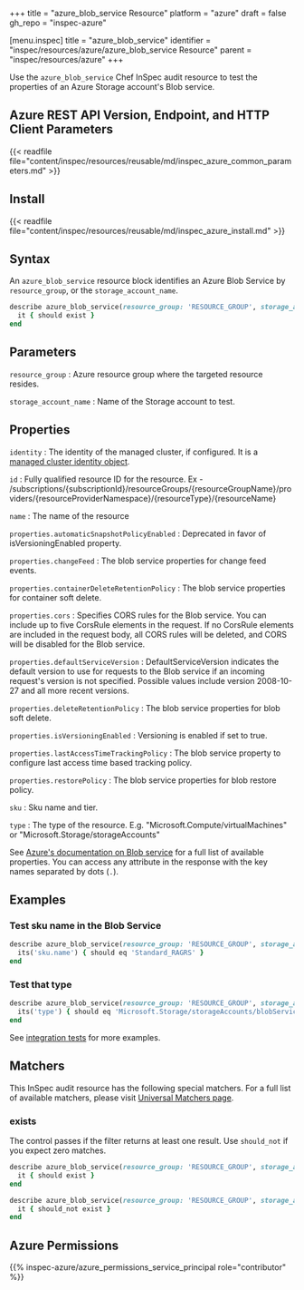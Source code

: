 +++
title = "azure_blob_service Resource"
platform = "azure"
draft = false
gh_repo = "inspec-azure"

[menu.inspec]
title = "azure_blob_service"
identifier = "inspec/resources/azure/azure_blob_service Resource"
parent = "inspec/resources/azure"
+++

Use the `azure_blob_service` Chef InSpec audit resource to test the properties of an Azure Storage account's Blob service.

## Azure REST API Version, Endpoint, and HTTP Client Parameters

{{< readfile file="content/inspec/resources/reusable/md/inspec_azure_common_parameters.md" >}}

## Install

{{< readfile file="content/inspec/resources/reusable/md/inspec_azure_install.md" >}}

## Syntax

An `azure_blob_service` resource block identifies an Azure Blob Service by `resource_group`, or the `storage_account_name`.

```ruby
describe azure_blob_service(resource_group: 'RESOURCE_GROUP', storage_account_name: 'STORAGE_ACCOUNT_NAME') do
  it { should exist }
end
```

## Parameters

`resource_group`
: Azure resource group where the targeted resource resides.

`storage_account_name`
: Name of the Storage account to test.

## Properties

`identity`
: The identity of the managed cluster, if configured. It is a [managed cluster identity object](https://docs.microsoft.com/en-us/rest/api/aks/managedclusters/get#managedclusteridentity).

`id`
: Fully qualified resource ID for the resource. Ex - /subscriptions/{subscriptionId}/resourceGroups/{resourceGroupName}/providers/{resourceProviderNamespace}/{resourceType}/{resourceName}

`name`
: The name of the resource

`properties.automaticSnapshotPolicyEnabled`
: Deprecated in favor of isVersioningEnabled property.

`properties.changeFeed`
: The blob service properties for change feed events.

`properties.containerDeleteRetentionPolicy`
: The blob service properties for container soft delete.

`properties.cors`
: Specifies CORS rules for the Blob service. You can include up to five CorsRule elements in the request. If no CorsRule elements are included in the request body, all CORS rules will be deleted, and CORS will be disabled for the Blob service.

`properties.defaultServiceVersion`
: DefaultServiceVersion indicates the default version to use for requests to the Blob service if an incoming request's version is not specified. Possible values include version 2008-10-27 and all more recent versions.

`properties.deleteRetentionPolicy`
: The blob service properties for blob soft delete.

`properties.isVersioningEnabled`
: Versioning is enabled if set to true.

`properties.lastAccessTimeTrackingPolicy`
: The blob service property to configure last access time based tracking policy.

`properties.restorePolicy`
: The blob service properties for blob restore policy.

`sku`
: Sku name and tier.

`type`
: The type of the resource. E.g. "Microsoft.Compute/virtualMachines" or "Microsoft.Storage/storageAccounts"

See [Azure's documentation on Blob service](https://learn.microsoft.com/en-us/rest/api/storagerp/blob-services/get-service-properties?tabs=HTTP) for a full list of available properties. You can access any attribute in the response with the key names separated by dots (`.`).

## Examples

### Test sku name in the Blob Service

```ruby
describe azure_blob_service(resource_group: 'RESOURCE_GROUP', storage_account_name: 'STORAGE_ACCOUNT_NAME') do
  its('sku.name') { should eq 'Standard_RAGRS' }
end
```

### Test that type 

```ruby
describe azure_blob_service(resource_group: 'RESOURCE_GROUP', storage_account_name: 'STORAGE_ACCOUNT_NAME') do
  its('type') { should eq 'Microsoft.Storage/storageAccounts/blobServices' }
end
```

See [integration tests](https://github.com/inspec/inspec-azure/blob/main/test/integration/verify/controls/azure_blob_service.rb) for more examples.

## Matchers

This InSpec audit resource has the following special matchers. For a full list of available matchers, please visit [Universal Matchers page](https://docs.chef.io/inspec/matchers/).

### exists

The control passes if the filter returns at least one result. Use `should_not` if you expect zero matches.

```ruby
describe azure_blob_service(resource_group: 'RESOURCE_GROUP', storage_account_name: 'STORAGE_ACCOUNT_NAME') do
  it { should exist }
end
```


```ruby
describe azure_blob_service(resource_group: 'RESOURCE_GROUP', storage_account_name: 'STORAGE_ACCOUNT_NAME') do
  it { should_not exist }
end
```

## Azure Permissions

{{% inspec-azure/azure_permissions_service_principal role="contributor" %}}
